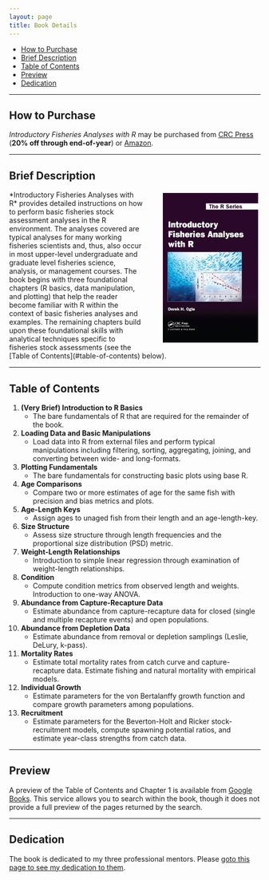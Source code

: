 ```yaml
---
layout: page
title: Book Details
---
```


* [How to Purchase](#how-to-purchase)
* [Brief Description](#brief-description)
* [Table of Contents](#table-of-contents)
* [Preview](#preview)
* [Dedication](dedication.html)

----

## How to Purchase
*Introductory Fisheries Analyses with R* may be purchased from [CRC Press](https://www.crcpress.com/Introductory-Fisheries-Analyses-with-R/Ogle/9781482235203) (**20% off through end-of-year**) or [Amazon](http://www.amazon.com/Introductory-Fisheries-Analyses-Chapman-Hall/dp/148223520X/).

----

## Brief Description
<img style="float: right; margin: 5px 5px 15px 20px; padding-left: 20px" src="../img/IFARCover_large.JPG" height="300px" />
*Introductory Fisheries Analyses with R* provides detailed instructions on how to perform basic fisheries stock assessment analyses in the R environment. The analyses covered are typical analyses for many working fisheries scientists and, thus, also occur in most upper-level undergraduate and graduate level fisheries science, analysis, or management courses. The book begins with three foundational chapters (R basics, data manipulation, and plotting) that help the reader become familiar with R within the context of basic fisheries analyses and examples.  The remaining chapters build upon these foundational skills with analytical techniques specific to fisheries stock assessments (see the [Table of Contents](#table-of-contents) below).

----

## Table of Contents

1. **(Very Brief) Introduction to R Basics**
    * The bare fundamentals of R that are required for the remainder of the book.
1. **Loading Data and Basic Manipulations**
    * Load data into R from external files and perform typical manipulations including filtering, sorting, aggregating, joining, and converting between wide- and long-formats.
1. **Plotting Fundamentals**
    * The bare fundamentals for constructing basic plots using base R.
1. **Age Comparisons**
    * Compare two or more estimates of age for the same fish with precision and bias metrics and plots.
1. **Age-Length Keys**
    * Assign ages to unaged fish from their length and an age-length-key.
1. **Size Structure**
    * Assess size structure through length frequencies and the proportional size distribution (PSD) metric.
1. **Weight-Length Relationships**
    * Introduction to simple linear regression through examination of weight-length relationships.
1. **Condition**
    * Compute condition metrics from observed length and weights.  Introduction to one-way ANOVA.
1. **Abundance from Capture-Recapture Data**
    * Estimate abundance from capture-recapture data for closed (single and multiple recapture events) and open populations.
1. **Abundance from Depletion Data**
    * Estimate abundance from removal or depletion samplings (Leslie, DeLury, k-pass).
1. **Mortality Rates**
    * Estimate total mortality rates from catch curve and capture-recapture data.  Estimate fishing and natural mortality with empirical models.
1. **Individual Growth**
    * Estimate parameters for the von Bertalanffy growth function and compare growth parameters among populations.
1. **Recruitment**
    * Estimate parameters for the Beverton-Holt and Ricker stock-recruitment models, compute spawning potential ratios, and estimate year-class strengths from catch data.

----

## Preview

A preview of the Table of Contents and Chapter 1 is available from [Google Books](https://books.google.com/books?id=KTo0CwAAQBAJ&printsec=frontcover#v=onepage&q&f=false).  This service allows you to search within the book, though it does not provide a full preview of the pages returned by the search.

----

## Dedication

The book is dedicated to my three professional mentors.  Please [goto this page to see my dedication to them](dedication.html).
